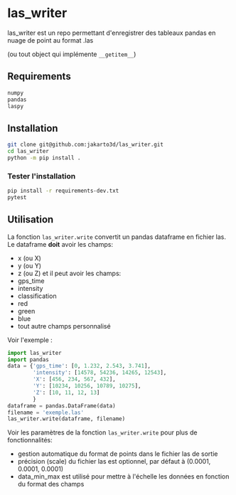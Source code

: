 # las_writer

las_writer est un repo permettant d'enregistrer des tableaux pandas en nuage de point au format .las

(ou tout object qui implémente ``__getitem__``)

## Requirements
```bash
numpy
pandas
laspy
```

## Installation
```bash
git clone git@github.com:jakarto3d/las_writer.git
cd las_writer
python -m pip install .
```

### Tester l'installation
```bash
pip install -r requirements-dev.txt
pytest
```

## Utilisation
La fonction ``las_writer.write`` convertit un pandas dataframe en fichier las. 
Le dataframe **doit** avoir les champs:
 - x (ou X)
 - y (ou Y)
 - z (ou Z)
et il peut avoir les champs:
 - gps_time
 - intensity
 - classification
 - red
 - green
 - blue
 - tout autre champs personnalisé

Voir l'exemple :
```python
import las_writer
import pandas
data = {'gps_time': [0, 1.232, 2.543, 3.741],
        'intensity': [14578, 54236, 14265, 12543],
        'X': [456, 234, 567, 432],
        'Y': [10234, 10256, 10789, 10275],
        'Z': [10, 11, 12, 13]
        }
dataframe = pandas.DataFrame(data)
filename = 'exemple.las'
las_writer.write(dataframe, filename)
```

Voir les paramètres de la fonction ``las_writer.write`` pour plus de fonctionnalités:

 - gestion automatique du format de points dans le fichier las de sortie
 - précision (scale) du fichier las est optionnel, par défaut à (0.0001, 0.0001, 0.0001)
 - data_min_max est utilisé pour mettre à l'échelle les données en fonction du format des champs
